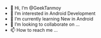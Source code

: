 - 👋 Hi, I’m @GeekTanmoy
- 👀 I’m interested in Android Development
- 🌱 I’m currently learning New in Android 
- 💞️ I’m looking to collaborate on ...
- 📫 How to reach me ...

<!---
GeekTanmoy/GeekTanmoy is a ✨ special ✨ repository because its `README.md` (this file) appears on your GitHub profile.
You can click the Preview link to take a look at your changes.
--->
